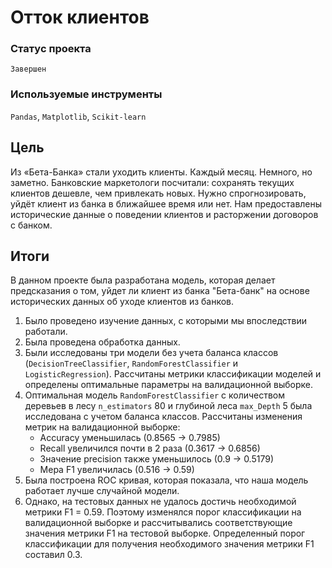 # Отток клиентов

### Статус проекта

`Завершен`

### Используемые инструменты

`Pandas`, `Matplotlib`, `Scikit-learn`

## Цель

Из «Бета-Банка» стали уходить клиенты. Каждый месяц. Немного, но заметно. Банковские маркетологи посчитали: сохранять текущих клиентов дешевле, чем привлекать новых.
Нужно спрогнозировать, уйдёт клиент из банка в ближайшее время или нет. Нам предоставлены исторические данные о поведении клиентов и расторжении договоров с банком.

## Итоги

В данном проекте была разработана модель, которая делает предсказания о том, уйдет ли клиент из банка "Бета-банк" на основе исторических данных об уходе клиентов из банков.

1. Было проведено изучение данных, с которыми мы впоследствии работали.
2. Была проведена обработка данных.
3. Были исследованы три модели без учета баланса классов (`DecisionTreeClassifier`, `RandomForestClassifier` и `LogisticRegression`). Рассчитаны метрики классификации моделей и определены оптимальные параметры на валидационной выборке.
4. Оптимальная модель `RandomForestClassifier` с количеством деревьев в лесу `n_estimators` 80 и глубиной леса `max_Depth` 5 была исследована с учетом баланса классов. Рассчитаны изменения метрик на валидационной выборке:
    - Accuracy уменьшилась (0.8565 -> 0.7985)
    - Recall увеличился почти в 2 раза (0.3617 -> 0.6856)
    - Значение precision также уменьшилось (0.9 -> 0.5179)
    - Мера F1 увеличилась (0.516 -> 0.59)
5. Была построена ROC кривая, которая показала, что наша модель работает лучше случайной модели.
6. Однако, на тестовых данных не удалось достичь необходимой метрики F1 = 0.59. Поэтому изменялся порог классификации на валидационной выборке и рассчитывались соответствующие значения метрики F1 на тестовой выборке. Определенный порог классификации для получения необходимого значения метрики F1 составил 0.3.
